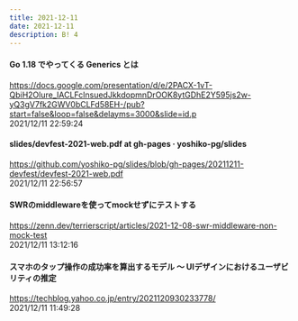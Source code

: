 ```yaml
---
title: 2021-12-11
date: 2021-12-11
description: B! 4
---
```


#### Go 1.18 でやってくる Generics とは
https://docs.google.com/presentation/d/e/2PACX-1vT-QbiH2Olure_IACLFclnsuedJkkdopmnDrOOK8ytGDhE2Y595js2w-yQ3gV7fk2GWV0bCLFd58EH-/pub?start=false&loop=false&delayms=3000&slide=id.p<br>
2021/12/11 22:59:24<br>


#### slides/devfest-2021-web.pdf at gh-pages · yoshiko-pg/slides
https://github.com/yoshiko-pg/slides/blob/gh-pages/20211211-devfest/devfest-2021-web.pdf<br>
2021/12/11 22:56:57<br>


#### SWRのmiddlewareを使ってmockせずにテストする
https://zenn.dev/terrierscript/articles/2021-12-08-swr-middleware-non-mock-test<br>
2021/12/11 13:12:16<br>


#### スマホのタップ操作の成功率を算出するモデル ～ UIデザインにおけるユーザビリティの推定
https://techblog.yahoo.co.jp/entry/2021120930233778/<br>
2021/12/11 11:49:28<br>


